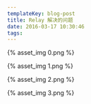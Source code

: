 ```yaml
---
templateKey: blog-post
title: Relay 解决的问题
date: 2016-03-17 10:30:46
tags:
---
```


{% asset_img 0.png %}

{% asset_img 1.png %}

{% asset_img 2.png %}

{% asset_img 3.png %}
